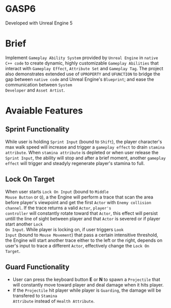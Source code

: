 # GASP6

Developed with Unreal Engine 5

# Brief
Implement <code>Gameplay Ability System</code> provided by <code>Unreal Engine</code> in <code>native C++ code</code> to create dynamic, highly customizable <code>Gameplay Abilities</code> that interact with <code>Gameplay Effect</code>, <code>Attribute Set</code> and <code>Gameplay Tag</code>. The project also demonstrates extended use of <code>UPROPERTY</code> and <code>UFUNCTION</code> to bridge the gap between <code>native code</code> and Unreal Engine's <code>Blueprint</code>; and ease the communication between <code>System Developer</code> and <code>Asset Artist</code>.

# Avaiable Features
## Sprint Functionality
While user is holding <code>Sprint Input</code> (bound to <code>Shift</code>), the player character's max walk speed will increase and trigger a <code>gameplay effect</code> to drain <code>stamina attribute</code>. When <code>stamina attribute</code> is depleted or when user release the <code>Sprint Input</code>, the ability will stop and after a brief moment, another <code>gameplay effect</code> will trigger and steadyly regenerate player's stamina to full.
## Lock On Target
When user starts <code>Lock On Input</code> (bound to <code>Middle Mouse Button</code> or <code>Q</code>), a the Engine will perform a trace that scan the area before player's viewpoint and get the first <code>Actor</code> with <code>Enemy collision channel</code>. If the trace returns a valid <code>Actor</code>, <code>player's controller</code> will constantly rotate toward that <code>Actor</code>, this effect will persist untill the line of sight between player and that <code>Actor</code> is severed or if player start another <code>Lock On Input</code>. While player is locking on, if user triggers <code>Look Input</code> (bound to <code>Mouse Movement</code>) that pass a certain intensitive threshold, the Engine will start another trace either to the left or the right, depends on user's input to trace a different <code>Actor</code>, effectively change the <code>Lock On Target</code>.
## Guard Functionality
- User can press the keyboard button **E** or **N** to spawn a <code>Projectile</code> that will constantly move toward player and deal damage when it hits player.
- If the <code>Projectile</code> hit player while player is <code>Guarding</code>, the damage will be transfered to <code>Stamina Attribute</code> instead of <code>Health Attribute</code>.
